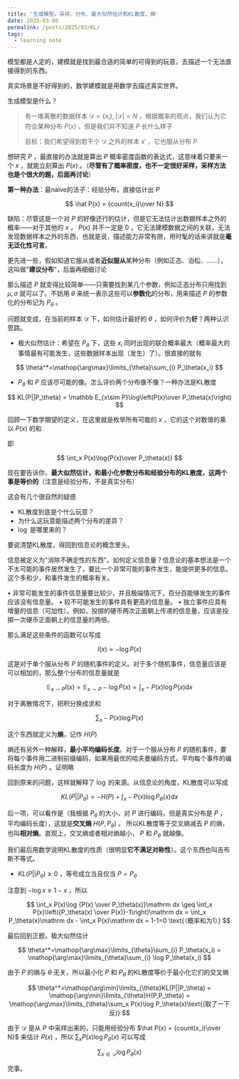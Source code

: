 ```yaml
---
title: '生成模型，采样、分布、最大似然估计和KL散度、熵'
date: 2025-03-08
permalink: /posts/2025/03/KL/
tags:
  - learning note
---
```


模型都是人定的，建模就是找到最合适的简单的可得到的玩意，去描述一个无法直接得到的东西。

真实场景是不好得到的，数学建模就是用数学去描述真实世界。

生成模型是什么？

> 有一堆离散的数据样本 $\mathcal D =\{x_i\},|\mathcal D|=N$ ，根据概率的观点，我们认为它符合某种分布 $P(x)$ ，但是我们并不知道 $P$ 长什么样子
>
> 目标：我们希望得到若干个 $\mathcal D$ 之外的样本 $x'$ ，它也服从分布 $P$

想研究 $P$ ，最直接的办法就是算出 $P$ 概率密度函数的表达式，这意味着只要来一个 $x$ ，就能立刻算出 $P(x)$ 。（**尽管有了概率密度，也不一定很好采样，采样方法也是个很大的题，后面再讨论**）

**第一种办法**：最naive的法子：经验分布，直接估计出 $P$

$$
\hat P(x) = {count(x_i)\over N}
$$

缺陷：尽管这是一个对 $P$ 的好像还行的估计，但是它无法估计出数据样本之外的概率——对于其他的 $x$ ， $P(x)$ 并不一定是 $0$ ，它无法建模数据之间的关联，无法发现数据样本之外的东西，也就是说，描述能力非常有限，用时髦的话来讲就是**毫无泛化性可言**。

更先进一些，假如知道它服从或者**近似服从**某种分布（例如正态、泊松、......），这叫做"**建议分布**"，后面再细细讨论

那么描述 $P$ 就变得比较简单——只需要找到某几个参数，例如正态分布只用找到 $\mu,\sigma$ 就可以了。不妨用 $\theta$ 来统一表示这些可以**参数化**的分布，用来描述 $P$ 的参数化的分布记为 $P_\theta$ 。

问题就变成，在当前的样本 $\mathcal D$ 下，如何估计最好的 $\theta$ ，如何评价为**好**？两种认识思路。

- 极大似然估计：希望在 $P_\theta$ 下，这些 $x_i$ 同时出现的联合概率最大（概率最大的事情最有可能发生，这些数据样本出现（发生）了）。很直接的就有

$$
\theta^*=\mathop{\arg\max}\limits_{\theta}\sum_{i} P_\theta(x_i)
$$

- $P_\theta$ 和 $P$ 应该尽可能的像。怎么评价两个分布像不像？一种办法是KL散度

$$
KL(P||P_\theta) = \mathbb E_{x\sim P}\log\left(P(x)\over P_\theta(x)\right)
$$

回顾一下数学期望的定义，在这里就是枚举所有可能的 $x$ ，它的这个对数值的乘以 $P(x)$ 的和

即

$$
\int_x P(x)\log{P(x)\over P_\theta(x)}
$$

现在要告诉你，**最大似然估计，和最小化参数分布和经验分布的KL散度，这两个事是等价的**（注意是经验分布，不是真实分布）

这会有几个很自然的疑惑

- KL散度到底是个什么玩意？
- 为什么这玩意能描述两个分布的差异？
- $\log$ 是哪里来的？

要说清楚KL散度，得回到信息论的概念里头。

信息被定义为"消除不确定性的东西"。如何定义信息量？信息论的基本想法是一个不太可能的事件居然发生了，要比一个非常可能的事件发生，能提供更多的信息。这个多和少，和事件发生的概率有关。

• 非常可能发生的事件信息量要比较少，并且极端情况下，百分百能够发生的事件应该没有信息量。
• 较不可能发生的事件具有更高的信息量。
• 独立事件应具有增量的信息（可加性）。例如，投掷的硬币两次正面朝上传递的信息量，应该是投掷一次硬币正面朝上的信息量的两倍。

那么满足这些条件的函数可以写成

$$
I(x) = -\log P(x)
$$

这是对于单个服从分布 $P$ 的随机事件的定义。对于多个随机事件，信息量应该是可以相加的，那么整个分布的信息量就是

$$
\mathbb E_{x\sim P}I(x) = \mathbb E_{x\sim P}-\log P(x) = \int_x -P(x) \log P(x)\mathrm dx
$$

对于离散情况下，把积分换成求和

$$
\sum_x -P(x) \log P(x)
$$

这个东西就定义为**熵**，记作 $H(P)$

熵还有另外一种解释，**最小平均编码长度**。对于一个服从分布 $P$ 的随机事件，要将每个事件用二进制前缀编码，如果用最优的哈夫曼编码方式，平均每个事件的编码长度为 $H(P)$ 。证明略

回到原来的问题，这样就解释了 $\log$ 的来源。从信息论的角度，KL散度可以写成

$$
KL(P||P_\theta) = -H(P)+ \int_x -P(x)\log P_\theta(x)\mathrm dx
$$

后一项，可以看作是（我根据 $P_\theta$ 的大小，对 $P$ 进行编码，但是真实分布是 $P$ ，平均编码长度），这就是**交叉熵** $H(P,P_\theta)$ 。
所以KL散度等于交叉熵减去 $P$ 的熵，也叫**相对熵**。直观上，交叉熵或者相对熵越小， $P$ 和 $P_\theta$ 就越像。

我们最后用数学说明KL散度的性质（很明显**它不满足对称性**）。这个东西也叫吉布斯不等式。

- $KL(P||P_\theta)\geq 0$ ，等号成立当且仅当 $P=P_\theta$

注意到 $-\log x\geq 1-x$ ，所以

$$
\int_x P(x)\log {P(x) \over P_\theta(x)}\mathrm dx \geq \int_x P(x)\left({P_\theta(x) \over P(x)}-1\right)\mathrm dx = \int_x P_\theta(x)\mathrm dx - \int_x P(x)\mathrm dx = 1-1=0 \text{（概率和为1）}
$$

最后回到正题，极大似然估计

$$
\theta^*=\mathop{\arg\max}\limits_{\theta}\sum_{i} P_\theta(x_i)
 = \mathop{\arg\max}\limits_{\theta}\sum_{i} \log P_\theta(x_i)
$$

由于 $P$ 的熵与 $\theta$ 无关，所以最小化 $P$ 和 $P_\theta$ 的KL散度等价于最小化它们的交叉熵

$$
\theta^*=\mathop{\arg\min}\limits_{\theta}KL(P||P_\theta) = \mathop{\arg\min}\limits_{\theta}H(P,P_\theta) = \mathop{\arg\max}\limits_{\theta}\sum_x P(x)\log P_\theta(x)\text{(取了一下反)}
$$

由于 $\mathcal D$ 是从 $P$ 中采样出来的，只能用经验分布 $\hat P(x) = {count(x_i)\over N}$ 来估计 $P(x)$ ，所以 $\sum_x P(x)\log P_\theta(x)$ 可以写成

$$
\sum_{x\in\mathcal D} \log P_\theta(x)
$$

完事。
